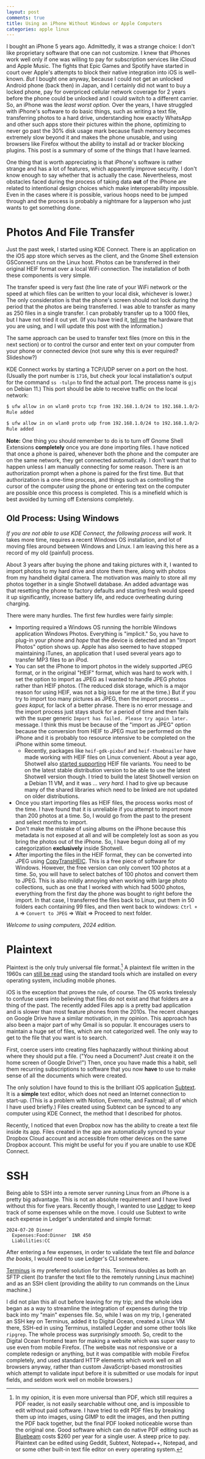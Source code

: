 ```yaml
---
layout: post
comments: true
title: Using an iPhone Without Windows or Apple Computers
categories: apple linux
---
```


I bought an iPhone 5 years ago. Admittedly, it was a strange choice: I don't like proprietary
software that one can not customize. I knew that iPhones work well only if one was willing to pay
for subscription services like iCloud and Apple Music. The fights that Epic Games and Spotify have
started in court over Apple's attempts to block their native integration into iOS is
well-known. _But_ I bought one anyway, because I could not get an unlocked Android phone (back then)
in Japan, and I certainly did not want to buy a locked phone, pay for overpriced cellular network
coverage for 2 years before the phone could be unlocked and I could switch to a different
carrier. So, an iPhone was the _least worst option._ Over the years, I have struggled with iPhone's
software to do basic things, such as writing a text file, transferring photos to a hard drive,
understanding how exactly WhatsApp and other such apps store their pictures within the phone,
optimizing to never go past the 30% disk usage mark because flash memory becomes extremely slow
beyond it and makes the phone unusable, and using browsers like Firefox without the ability to
install ad or tracker blocking plugins. This post is a summary of some of the things that I have
learned.

<!--more-->

One thing that is worth appreciating is that iPhone's software is rather strange and has a lot of
features, which apparently improve security. I don't know enough to say whether that is actually the
case. Nevertheless, most obstacles faced during the process of taking data **out** of the iPhone are
related to intentional design choices which make interoperability impossible. Even in the cases
where it is possible, various hoops need to be jumped through and the process is probably a
nightmare for a layperson who just wants to get something done.


# Photos And File Transfer

Just the past week, I started using KDE Connect. There is an application on the iOS app store which
serves as the client, and the Gnome Shell extension GSConnect runs on the Linux host. Photos can be
transferred in their original HEIF format over a local WiFi connection. The installation of both
these components is very simple.

The transfer speed is very fast (the line rate of your WiFi network or the speed at which files can
be written to your local disk, whichever is lower.) The only consideration is that the phone's
screen should not lock during the period that the photos are being transferred. I was able to
transfer as many as 250 files in a single transfer. I can probably transfer up to a 1000 files, but
I have not tried it out yet. (If you have tried it, [tell me](mailto:mail@siddharthkannan.in) the hardware that you are using, and I
will update this post with the information.)

The same approach can be used to transfer text files (more on this in the next section) or to
control the cursor and enter text on your computer from your phone or connected device (not sure why
this is ever required? Slideshow?)

KDE Connect works by starting a TCP/UDP server on a port on the host. (Usually the port number is
`1716`, but check your local installation's output for the command `ss -tulpn` to find the actual
port. The process name is `gjs` on Debian 11.) This port should be able to receive traffic on the
local network:

```sh
$ ufw allow in on wlan0 proto tcp from 192.168.1.0/24 to 192.168.1.0/24 port 1716
Rule added

$ ufw allow in on wlan0 proto udp from 192.168.1.0/24 to 192.168.1.0/24 port 1716
Rule added

```

**Note:** One thing you should remember to do is to turn off Gnome Shell Extensions **completely** once
you are done importing files. I have noticed that once a phone is paired, whenever both the phone
and the computer are on the same network, they get connected automatically. I don't want that to
happen unless I am manually connecting for some reason. There is an authorization prompt when a
phone is paired for the first time. But that authorization is a one-time process, and things such as
controlling the cursor of the computer _using_ the phone or entering text on the computer are
possible once this process is completed. This is a minefield which is best avoided by turning off
Extensions completely.


## Old Process: Using Windows

_If you are not able to use KDE Connect, the following process will work._ It takes more time,
requires a recent Windows OS installation, and lot of moving files around between Windows and
Linux. I am leaving this here as a record of my old (painful) process.

About 3 years after buying the phone and taking pictures with it, I wanted to import photos to my
hard drive and store them there, along with photos from my handheld digital camera. The motivation
was mainly to store all my photos together in a single Shotwell database. An added advantage was
that resetting the phone to factory defaults and starting fresh would speed it up significantly,
increase battery life, and reduce overheating during charging.

There were many hurdles. The first few hurdles were fairly simple:

-   Importing required a Windows OS running the horrible Windows application Windows
    Photos. Everything is "implicit." So, you have to plug-in your phone and _hope_ that the device is
    detected and an "Import Photos" option shows up. Apple has also seemed to have stopped maintaining
    iTunes, an application that I used several years ago to transfer MP3 files to an iPod.
-   You can set the iPhone to import photos in the widely supported JPEG format, or in the original
    "HEIF" format, which was hard to work with. I set the option to import as JPEG as I wanted to
    handle JPEG photos rather than HEIF photos. (The reduced disk storage, which is a major reason for
    using HEIF, was not a big issue for me at the time.) But if you try to import too many pictures as
    JPEG, then the import process &#x2026; _goes kaput,_ for lack of a better phrase. There is no error
    message and the import process just stays stuck for a period of time and then fails with the super
    generic `Import has failed. Please try again later.` message. I think this must be because of the
    "import as JPEG" option because the conversion from HEIF to JPEG must be performed on the iPhone
    and it is probably too resource intensive to be completed on the iPhone within some timeout.
    -   Recently, packages like `heif-gdk-pixbuf` and `heif-thumbnailer` have made working with HEIF
        files on Linux convenient. About a year ago, Shotwell also [started supporting](https://gitlab.gnome.org/GNOME/shotwell/blob/master/NEWS#L24) HEIF file
        variants. You need to be on the latest stable distribution version to be able to use the latest
        Shotwell version though. I tried to build the latest Shotwell version on a Debian 11 VM, and it
        was &#x2026; _very hard._ I had to give up because many of the shared libraries which need to be
        linked are not updated on older distributions.
-   Once you start importing files as HEIF files, the process works most  of the time. I have found
    that it is unreliable if you attempt to import more than 200 photos at a time. So, I would go from
    the past to the present and select months to import.
-   Don't make the mistake of using albums on the iPhone because this metadata is not exposed at all
    and will be completely lost as soon as you bring the photos out of the iPhone. So, I have begun
    doing all of my categorization **exclusively** inside Shotwell.
-   After importing the files in the HEIF format, they can be converted into JPEG using
    [CopyTransHEIC](https://www.copytrans.net/copytransheic/). This is a free piece of software for Windows. However, the free version can only
    convert 100 photos at a time. So, you will have to select batches of 100 photos and convert them
    to JPEG. This is also mildly annoying when working with large photo collections, such as one that
    I worked with which had 5000 photos, everything from the first day the phone was bought to right
    before the import. In that case, I transferred the files back to Linux, put them in 50 folders
    each containing 99 files, and then went back to windows: `Ctrl + A` =&gt; `Convert to JPEG` =&gt; Wait
    =&gt; Proceed to next folder.

_Welcome to using computers, 2024 edition._


# Plaintext

Plaintext is the only truly universal file format.[^1] A plaintext file written in the 1960s can
[still be read](https://qz.com/726338/the-code-that-took-america-to-the-moon-was-just-published-to-github-and-its-like-a-1960s-time-capsule) using the standard tools which are installed on every operating system, including
mobile phones.

iOS is the exception that proves the rule, of course. The OS works tirelessly to confuse users into
believing that files do not exist and that folders are a thing of the past. The recently added Files
app is a pretty bad application and is slower than most feature phones from the 2010s. The recent
changes on Google Drive have a similar motivation, in my opinion. This approach has also been a
major part of why Gmail is so popular. It encourages users to maintain a huge set of files, which
are not categorized well. The only way to get to the file that you want is to search.

First, coerce users into creating files haphazardly without thinking about where they should put a
file. ("You need a Document? Just create it on the home screen of Google Drive!") Then, once you
have made this a habit, sell them recurring subscriptions to software that you now **have** to use to
make sense of all the documents which were created.

The only solution I have found to this is the brilliant iOS application [Subtext](https://qz.com/726338/the-code-that-took-america-to-the-moon-was-just-published-to-github-and-its-like-a-1960s-time-capsule). It is a **simple**
text editor, which does not need an Internet connection to start-up. (This is a problem with Notion,
Evernote, and Fastmail; all of which I have used briefly.) Files created using Subtext can be synced
to any computer using KDE Connect, the method that I described for photos.

Recently, I noticed that even Dropbox now has the ability to create a text file inside its
app. Files created in the app are automatically synced to your Dropbox Cloud account and accessible
from other devices on the same Dropbox account. This might be useful for you if you are unable to
use KDE Connect.


# SSH

Being able to SSH into a remote server running Linux from an iPhone is a pretty big advantage. This
is not an absolute requirement and I have lived without this for five years. Recently though, I wanted to
use [Ledger](https://ledger-cli.org/) to keep track of some expenses while on the move. I could use Subtext to write each
expense in Ledger's understated and simple format:

```text
2024-07-20 Dinner
  Expenses:Food:Dinner  INR 450
  Liabilities:CC
```

After entering a few expenses, in order to validate the text file and _balance the books_, I would
need to use Ledger's CLI somewhere.

[Terminus](https://apps.apple.com/us/app/termius-terminal-ssh-client/id549039908) is my preferred solution for this. Terminus doubles as both an SFTP client (to transfer the
text file to the remotely running Linux machine) and as an SSH client (providing the ability to run
commands on the Linux machine.)

I did not plan this all out before leaving for my trip; and the whole idea began as a way to
streamline the integration of expenses during the trip back into my "main" expenses file. So, while
I was on my trip, I generated an SSH key on Terminus, added it to Digital Ocean, created a Linux VM
there, SSH-ed in using Terminus, installed Legder and some other tools like `ripgrep`. The whole
process was _surprisingly smooth._ So, credit to the Digital Ocean frontend team for making a
website which was super easy to use even from mobile Firefox. (The website was not responsive or a
complete redesign or anything, but it was compatible with mobile Firefox completely, and used
standard HTTP elements which work well on all browsers anyway, rather than custom JavaScript-based
monstrosities which attempt to validate input before it is submitted or use modals for input fields,
and seldom work well on mobile browsers.)

[^1]: In my opinion, it is even more universal than PDF, which still requires a PDF reader, is not easily searchable without one, and is impossible to edit without paid software. I have tried to edit PDF files by breaking them up into images, using GIMP to edit the images, and then putting the PDF back together, but the final PDF looked noticeable worse than the original one. Good software which can do native PDF editing such as [Bluebeam](https://www.bluebeam.com/pricing/) costs $260 per year for a single user. A steep price to pay. Plaintext can be edited using Geddit, Subtext, Notepad++, Notepad, and or some other built-in text file editor on every operating system.
